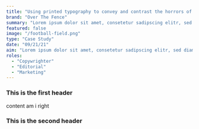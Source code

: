 ```yaml
---
title: "Using printed typography to convey and contrast the horrors of the Vietnam War  Woodstock"
brand: "Over The Fence"
summary: "Lorem ipsum dolor sit amet, consetetur sadipscing elitr, sed diam nonumy eirmod tempor invidunt ut labore et dolore magna aliquyam erat, sed diam voluptua. At vero eos et accusam et justo duo dolores et ea rebum. Stet clita kasd gubergren."
featured: false
image: "/football-field.png"
type: "Case Study"
date: "09/21/21"
aim: "Lorem ipsum dolor sit amet, consetetur sadipscing elitr, sed diam nonumy eirmod tempor invidunt ut labore et dolore magna aliquyam erat, sed diam voluptua. At vero eos et accusam et justo duo dolores et ea rebum. Stet clita kasd gubergren."
roles:
  - "Copywrighter"
  - "Editorial"
  - "Marketing"
---
```


### This is the first header

content am i right

### This is the second header
